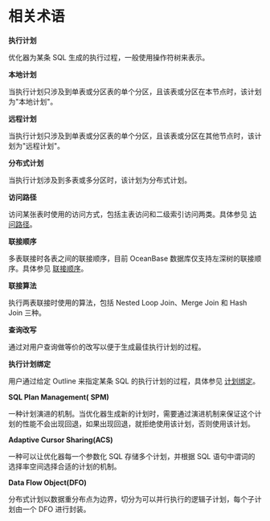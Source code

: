 # 相关术语

**执行计划**

优化器为某条 SQL 生成的执行过程，一般使用操作符树来表示。

**本地计划**

当执行计划只涉及到单表或分区表的单个分区，且该表或分区在本节点时，该计划为"本地计划"。

**远程计划**

当执行计划只涉及到单表或分区表的单个分区，且该表或分区在其他节点时，该计划为"远程计划"。

**分布式计划**

当执行计划涉及到多表或多分区时，该计划为分布式计划。

**访问路径**

访问某张表时使用的访问方式，包括主表访问和二级索引访问两类。具体参见 [访问路径](400.sql-optimization/600.query-optimization/100.access-path/100.access-path-overview.md)。

**联接顺序**

多表联接时各表之间的联接顺序，目前 OceanBase 数据库仅支持左深树的联接顺序。具体参见 [联接顺序](400.sql-optimization/600.query-optimization/200.join-algorithm/400.join-order.md)。

**联接算法**

执行两表联接时使用的算法，包括 Nested Loop Join、Merge Join 和 Hash Join 三种。

**查询改写**

通过对用户查询做等价的改写以便于生成最佳执行计划的过程。

**执行计划绑定**

用户通过给定 Outline 来指定某条 SQL 的执行计划的过程，具体参见 [计划绑定](400.sql-optimization/700.manage-execution-plans/200.plan-binding.md)。

**SQL Plan Management(** **SPM)**

一种计划演进的机制。当优化器生成新的计划时，需要通过演进机制来保证这个计划的性能不会出现回退，如果出现回退，就拒绝使用该计划，否则使用该计划。

**Adaptive Cursor Sharing(ACS)**

一种可以让优化器每一个参数化 SQL 存储多个计划，并根据 SQL 语句中谓词的选择率空间选择合适的计划的机制。

**Data Flow Object(DFO)**

分布式计划以数据重分布点为边界，切分为可以并行执行的逻辑子计划，每个子计划由一个 DFO 进行封装。
